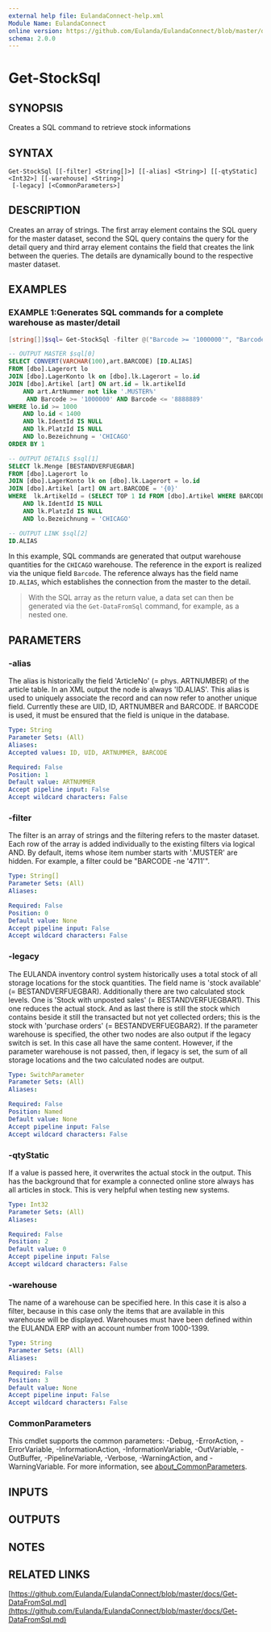 ```yaml
---
external help file: EulandaConnect-help.xml
Module Name: EulandaConnect
online version: https://github.com/Eulanda/EulandaConnect/blob/master/docs/Get-StockSql.md
schema: 2.0.0
---
```


# Get-StockSql

## SYNOPSIS
Creates a SQL command to retrieve stock informations

## SYNTAX

```
Get-StockSql [[-filter] <String[]>] [[-alias] <String>] [[-qtyStatic] <Int32>] [[-warehouse] <String>]
 [-legacy] [<CommonParameters>]
```

## DESCRIPTION
Creates an array of strings. The first array element contains the SQL query for the master dataset, second the SQL query contains the query for the detail query and third array element contains the field that creates the link between the queries. The details are dynamically bound to the respective master dataset.

## EXAMPLES

### EXAMPLE 1:Generates SQL commands for a complete warehouse as master/detail

```powershell
[string[]]$sql= Get-StockSql -filter @("Barcode >= '1000000'", "Barcode <= '8888889'") -alias 'Barcode' -warehouse 'CHICAGO'
```

```sql
-- OUTPUT MASTER $sql[0]
SELECT CONVERT(VARCHAR(100),art.BARCODE) [ID.ALIAS]
FROM [dbo].Lagerort lo
JOIN [dbo].LagerKonto lk on [dbo].lk.Lagerort = lo.id
JOIN [dbo].Artikel [art] ON art.id = lk.artikelId
    AND art.ArtNummer not like '.MUSTER%'
     AND Barcode >= '1000000' AND Barcode <= '8888889' 
WHERE lo.id >= 1000
    AND lo.id < 1400
    AND lk.IdentId IS NULL
    AND lk.PlatzId IS NULL
    AND lo.Bezeichnung = 'CHICAGO'
ORDER BY 1
```

```sql
-- OUTPUT DETAILS $sql[1]
SELECT lk.Menge [BESTANDVERFUEGBAR] 
FROM [dbo].Lagerort lo
JOIN [dbo].LagerKonto lk on [dbo].lk.Lagerort = lo.id
JOIN [dbo].Artikel [art] ON art.BARCODE = '{0}'
WHERE  lk.ArtikelId = (SELECT TOP 1 Id FROM [dbo].Artikel WHERE BARCODE = '{0}')
    AND lk.IdentId IS NULL
    AND lk.PlatzId IS NULL
    AND lo.Bezeichnung = 'CHICAGO'
```

```sql
-- OUTPUT LINK $sql[2]
ID.ALIAS
```

In this example, SQL commands are generated that output warehouse quantities for the `CHICAGO` warehouse. The reference in the export is realized via the unique field `Barcode`. The reference always has the field name `ID.ALIAS`, which establishes the connection from the master to the detail.

> With the SQL array as the return value, a data set can then be generated via the `Get-DataFromSql` command, for example, as a nested one.

## PARAMETERS

### -alias
The alias is historically the field 'ArticleNo' (= phys. ARTNUMBER) of the article table.
In an XML output the node is always 'ID.ALIAS'. This alias is used to uniquely associate the record and can now refer to another unique field. Currently these are UID, ID, ARTNUMBER and BARCODE. If BARCODE is used, it must be ensured that the field is unique in the database.

```yaml
Type: String
Parameter Sets: (All)
Aliases:
Accepted values: ID, UID, ARTNUMMER, BARCODE

Required: False
Position: 1
Default value: ARTNUMMER
Accept pipeline input: False
Accept wildcard characters: False
```

### -filter
The filter is an array of strings and the filtering refers to the master dataset. Each row of the array is added individually to the existing filters via logical AND. By default, items whose item number starts with '.MUSTER' are hidden. For example, a filter could be "BARCODE -ne '4711'".

```yaml
Type: String[]
Parameter Sets: (All)
Aliases:

Required: False
Position: 0
Default value: None
Accept pipeline input: False
Accept wildcard characters: False
```

### -legacy
The EULANDA inventory control system historically uses a total stock of all storage locations for the stock quantities.
The field name is 'stock available' (= BESTANDVERFUEGBAR). Additionally there are two calculated stock levels. One is 'Stock with unposted sales' (= BESTANDVERFUEGBAR1). This one reduces the actual stock.
And as last there is still the stock which contains beside it still the transacted but not yet collected orders; this is the stock with 'purchase orders' (= BESTANDVERFUEGBAR2).
If the parameter warehouse is specified, the other two nodes are also output if the legacy switch is set. In this case all have the same content. However, if the parameter warehouse is not passed, then, if legacy is set, the sum of all storage locations and the two calculated nodes are output.

```yaml
Type: SwitchParameter
Parameter Sets: (All)
Aliases:

Required: False
Position: Named
Default value: None
Accept pipeline input: False
Accept wildcard characters: False
```

### -qtyStatic
If a value is passed here, it overwrites the actual stock in the output. This has the background that for example a connected online store always has all articles in stock. This is very helpful when testing new systems.

```yaml
Type: Int32
Parameter Sets: (All)
Aliases:

Required: False
Position: 2
Default value: 0
Accept pipeline input: False
Accept wildcard characters: False
```

### -warehouse
The name of a warehouse can be specified here. In this case it is also a filter, because in this case only the items that are available in this warehouse will be displayed. Warehouses must have been defined within the EULANDA ERP with an account number from 1000-1399.

```yaml
Type: String
Parameter Sets: (All)
Aliases:

Required: False
Position: 3
Default value: None
Accept pipeline input: False
Accept wildcard characters: False
```

### CommonParameters
This cmdlet supports the common parameters: -Debug, -ErrorAction, -ErrorVariable, -InformationAction, -InformationVariable, -OutVariable, -OutBuffer, -PipelineVariable, -Verbose, -WarningAction, and -WarningVariable. For more information, see [about_CommonParameters](http://go.microsoft.com/fwlink/?LinkID=113216).

## INPUTS

## OUTPUTS

## NOTES

## RELATED LINKS

[https://github.com/Eulanda/EulandaConnect/blob/master/docs/Get-DataFromSql.md](https://github.com/Eulanda/EulandaConnect/blob/master/docs/Get-DataFromSql.md)
